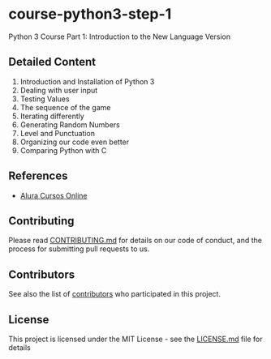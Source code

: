 # course-python3-step-1
Python 3 Course Part 1: Introduction to the New Language Version

## Detailed Content

1. Introduction and Installation of Python 3
2. Dealing with user input
3. Testing Values
4. The sequence of the game
5. Iterating differently
6. Generating Random Numbers
7. Level and Punctuation
8. Organizing our code even better
9. Comparing Python with C

## References

- [Alura Cursos Online](https://www.alura.com.br/curso-online-python-3-introducao-a-nova-versao-da-linguagem)

## Contributing

Please read [CONTRIBUTING.md](https://gist.github.com/PurpleBooth/b24679402957c63ec426) for details on our code of conduct, and the process for submitting pull requests to us.

## Contributors

See also the list of [contributors](https://github.com/mmalaquiasdev) who participated in this project.

## License

This project is licensed under the MIT License - see the [LICENSE.md](LICENSE.md) file for details
